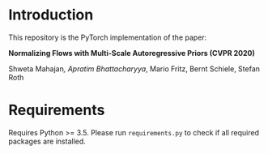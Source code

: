 # Introduction
This repository is the PyTorch implementation of the paper:

**Normalizing Flows with Multi-Scale Autoregressive Priors (CVPR 2020)**

Shweta Mahajan<sup>*</sup>, Apratim Bhattacharyya<sup>*</sup>, Mario Fritz, Bernt Schiele, Stefan Roth


# Requirements

Requires Python >= 3.5. Please run `requirements.py` to check if all required packages are installed.
